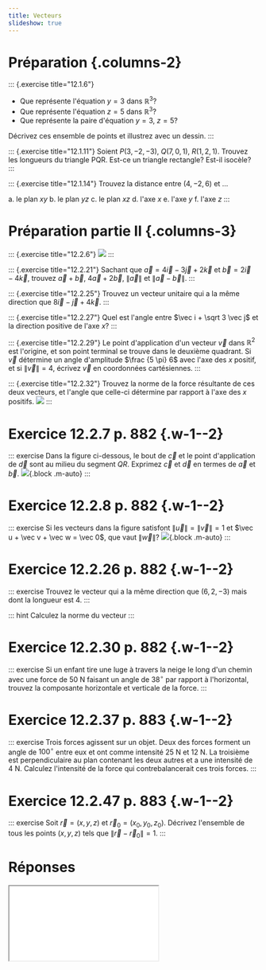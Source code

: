 ```yaml
---
title: Vecteurs
slideshow: true
---
```


# Préparation {.columns-2}

::: {.exercise title="12.1.6"}
- Que représente l'équation $y = 3$ dans $\mathbb R^3$?
- Que représente l'équation $z = 5$ dans $\mathbb R^3$?
- Que représente la paire d'équation $y = 3$, $z = 5$?

Décrivez ces ensemble de points et illustrez avec un dessin.
:::

::: {.exercise title="12.1.11"}
Soient $P(3, -2, -3)$, $Q(7, 0, 1)$, $R(1, 2, 1)$.
Trouvez les longueurs du triangle PQR.
Est-ce un triangle rectangle? Est-il isocèle?
:::

::: {.exercise title="12.1.14"}
Trouvez la distance entre $(4, -2, 6)$ et ...

a. le plan $xy$
b. le plan $yz$
c. le plan $xz$
d. l'axe $x$
e. l'axe $y$
f. l'axe $z$
:::

# Préparation partie II {.columns-3}

::: {.exercise title="12.2.6"}
![](/images/exercises/12.2.6.png)
:::

::: {.exercise title="12.2.21"}
Sachant que $\vec a = 4 \vec i - 3 \vec j + 2 \vec k$ et $\vec b = 2 \vec i - 4 \vec k$,
trouvez $\vec a + \vec b$, $4 \vec a + 2 \vec b$, $\|\vec a\|$ et $\|\vec a - \vec b\|$.
:::

::: {.exercise title="12.2.25"}
Trouvez un vecteur unitaire qui a la même direction que $8 \vec i - \vec j + 4 \vec k$.
:::

::: {.exercise title="12.2.27"}
Quel est l'angle entre $\vec i + \sqrt 3 \vec j$ et la direction positive de l'axe $x$?
:::

::: {.exercise title="12.2.29"}
Le point d'application d'un vecteur $\vec v$ dans $\mathbb R^2$ est l'origine,
et son point terminal se trouve dans le deuxième quadrant.
Si $\vec v$ détermine un angle d'amplitude $\frac {5 \pi} 6$ avec l'axe des $x$ positif,
et si $\|\vec v\| = 4$,
écrivez $\vec v$ en coordonnées cartésiennes.
:::

::: {.exercise title="12.2.32"}
Trouvez la norme de la force résultante de ces deux vecteurs,
et l'angle que celle-ci détermine par rapport à l'axe des $x$ positifs.
![](/images/exercises/12.2.32.png)
:::

# Exercice 12.2.7 p. 882 {.w-1--2}

::: exercise
Dans la figure ci-dessous, le bout de $\vec c$ et le point d'application de $\vec d$ sont au milieu du segment $QR$.
Exprimez $\vec c$ et $\vec d$ en termes de $\vec a$ et $\vec b$.
![](/images/exercises/12.2.7.png){.block .m-auto}
:::

# Exercice 12.2.8 p. 882 {.w-1--2}

::: exercise
Si les vecteurs dans la figure satisfont $\|\vec u\| = \|\vec v\| = 1$ et $\vec u + \vec v + \vec w = \vec 0$,
que vaut $\|\vec w\|$?
![](/images/exercises/12.2.8.png){.block .m-auto}
:::

# Exercice 12.2.26 p. 882 {.w-1--2}

::: exercise
Trouvez le vecteur qui a la même direction que $(6, 2, -3)$ mais dont la longueur est $4$.
:::

::: hint
Calculez la norme du vecteur
:::

# Exercice 12.2.30 p. 882 {.w-1--2}

::: exercise
Si un enfant tire une luge
à travers la neige
le long d'un chemin
avec une force de $50$ N
faisant un angle de $38^\circ$ par rapport à l'horizontal,
trouvez la composante horizontale et verticale de la force.
:::

<Calculator />

# Exercice 12.2.37 p. 883 {.w-1--2}

::: exercise
Trois forces agissent sur un objet.
Deux des forces forment un angle de $100^\circ$ entre eux
et ont comme intensité $25$ N et $12$ N.
La troisième est perpendiculaire au plan contenant les deux autres
et a une intensité de $4$ N.
Calculez l'intensité de la force qui contrebalancerait ces trois forces.
:::

<Calculator />

# Exercice 12.2.47 p. 883 {.w-1--2}

::: exercise
Soit $\vec r = (x, y, z)$ et $\vec r_0 = (x_0, y_0, z_0)$.
Décrivez l'ensemble de tous les points $(x, y, z)$ tels que $\|\vec r - \vec r_0\| = 1$.
:::

# Réponses

<Iframe class="w-full h-full" src="/documents/pm1c-answers.pdf#page=4" />
